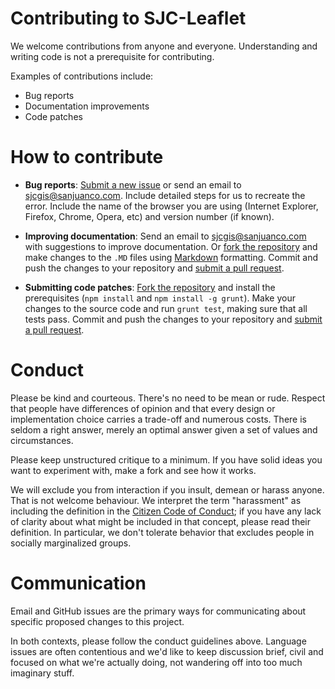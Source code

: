 # Contributing to SJC-Leaflet

We welcome contributions from anyone and everyone. Understanding and writing code is not a prerequisite for contributing.

Examples of contributions include:

- Bug reports
- Documentation improvements
- Code patches

# How to contribute

- **Bug reports**: [Submit a new issue](http://github.com/sjcgis/sjc-leaflet/issues/new) or send an email to [sjcgis@sanjuanco.com](mailto:sjcgis@sanjuanco.com). Include detailed steps for us to recreate the error. Include the name of the browser you are using (Internet Explorer, Firefox, Chrome, Opera, etc) and version number (if known).

- **Improving documentation**: Send an email to [sjcgis@sanjuanco.com](mailto:sjcgis@sanjuanco.com) with suggestions to improve documentation. Or [fork the repository](https://help.github.com/articles/fork-a-repo/) and make changes to the ```.MD``` files using [Markdown](https://help.github.com/articles/markdown-basics/) formatting. Commit and push the changes to your repository and [submit a pull request](https://help.github.com/articles/using-pull-requests/).

- **Submitting code patches**: [Fork the repository](https://help.github.com/articles/fork-a-repo/) and install the prerequisites (```npm install``` and ```npm install -g grunt```). Make your changes to the source code and run ```grunt test```, making sure that all tests pass. Commit and push the changes to your repository and [submit a pull request](https://help.github.com/articles/using-pull-requests/).

# Conduct

Please be kind and courteous. There's no need to be mean or rude.
Respect that people have differences of opinion and that every design or
implementation choice carries a trade-off and numerous costs. There is seldom
a right answer, merely an optimal answer given a set of values and
circumstances.

Please keep unstructured critique to a minimum. If you have solid ideas you
want to experiment with, make a fork and see how it works.

We will exclude you from interaction if you insult, demean or harass anyone.
That is not welcome behaviour. We interpret the term "harassment" as
including the definition in the
[Citizen Code of Conduct](http://citizencodeofconduct.org/);
if you have any lack of clarity about what might be included in that concept,
please read their definition. In particular, we don't tolerate behavior that
excludes people in socially marginalized groups.


# Communication

Email and GitHub issues are the primary ways for communicating about specific proposed
changes to this project.

In both contexts, please follow the conduct guidelines above. Language issues
are often contentious and we'd like to keep discussion brief, civil and focused
on what we're actually doing, not wandering off into too much imaginary stuff.
